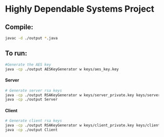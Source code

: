 # Highly Dependable Systems Project

## Compile:

```bash
javac -d ./output *.java
```

## To run:

```bash
#Generate the AES key
java -cp ./output AESKeyGenerator w keys/aes_key.key
```

#### Server

```bash
# Generate server rsa keys
java -cp ./output RSAKeyGenerator w keys/server_private.key keys/server_public.key 
java -cp ./output Server
```

#### Client

```bash
# Generate client rsa keys
java -cp ./output RSAKeyGenerator w keys/client_private.key keys/client_public.key 
java -cp ./output Client
```
